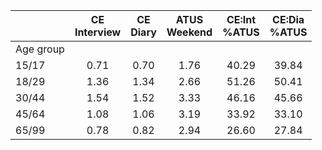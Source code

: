 
|                      | CE<br>Interview |  CE<br>Diary | ATUS<br>Weekend | CE:Int<br>%ATUS | CE:Dia<br>%ATUS |
| -------------------- | :----------: | :----------: | :----------: | :----------: | :----------: |
| Age group            |              |              |              |              |              |
| 15/17                |         0.71 |         0.70 |         1.76 |        40.29 |        39.84 |
| 18/29                |         1.36 |         1.34 |         2.66 |        51.26 |        50.41 |
| 30/44                |         1.54 |         1.52 |         3.33 |        46.16 |        45.66 |
| 45/64                |         1.08 |         1.06 |         3.19 |        33.92 |        33.10 |
| 65/99                |         0.78 |         0.82 |         2.94 |        26.60 |        27.84 |

